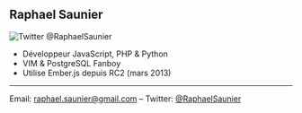 ##  Raphael Saunier

<img src="https://si0.twimg.com/profile_images/378800000424357474/134751f6480c80f27b263641b2d6ab7a.jpeg" alt="Twitter @RaphaelSaunier" />

- Développeur JavaScript, PHP & Python
- VIM & PostgreSQL Fanboy
- Utilise Ember.js depuis RC2 (mars 2013)

* * *

Email: [raphael.saunier@gmail.com](mailto:raphael.saunier@gmail.com) – Twitter: [@RaphaelSaunier](http://twitter.com/RaphaelSaunier)

